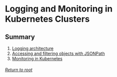 # Logging and Monitoring in Kubernetes Clusters

## Summary

1. [Logging architecture](01loggingArchitecture.md)
2. [Accessing and filtering objects with JSONPath](02JSONpath.md)
3. [Monitoring in Kubernetes](03monitoring.md)

###### [Return to root](https://github.com/l12f3r/CKAstudy/)
